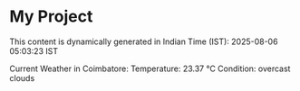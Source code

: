 # My Project

This content is dynamically generated in Indian Time (IST): 2025-08-06 05:03:23 IST


Current Weather in Coimbatore:
Temperature: 23.37 °C
Condition: overcast clouds
